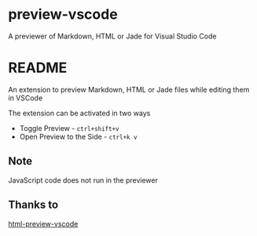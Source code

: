 # preview-vscode

A previewer of Markdown, HTML or Jade for Visual Studio Code

# README

An extension to preview Markdown, HTML or Jade files while editing them in VSCode

The extension can be activated in two ways

* Toggle Preview - `ctrl+shift+v`
* Open Preview to the Side - `ctrl+k v`

## Note

JavaScript code does not run in the previewer

## Thanks to
[html-preview-vscode](https://github.com/tht13/html-preview-vscode.git)
